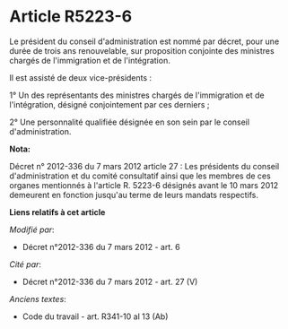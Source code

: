 # Article R5223-6

Le président du conseil d'administration est nommé par décret, pour une durée de trois ans renouvelable, sur proposition
conjointe des ministres chargés de l'immigration et de l'intégration. 

Il est assisté de deux vice-présidents : 

1° Un des représentants des ministres chargés de l'immigration et de l'intégration, désigné conjointement par ces derniers ; 

2° Une personnalité qualifiée désignée en son sein par le conseil d'administration.

**Nota:**

Décret n° 2012-336 du 7 mars 2012 article 27 : Les présidents du conseil d'administration et du comité consultatif ainsi que
les membres de ces organes mentionnés à l'article R. 5223-6 désignés avant le 10 mars 2012 demeurent en fonction jusqu'au
terme de leurs mandats respectifs.

**Liens relatifs à cet article**

_Modifié par_:

  - Décret n°2012-336 du 7 mars 2012 - art. 6

_Cité par_:

  - Décret n°2012-336  du 7 mars 2012 - art. 27 (V)

_Anciens textes_:

  - Code du travail - art. R341-10 al 13 (Ab)
